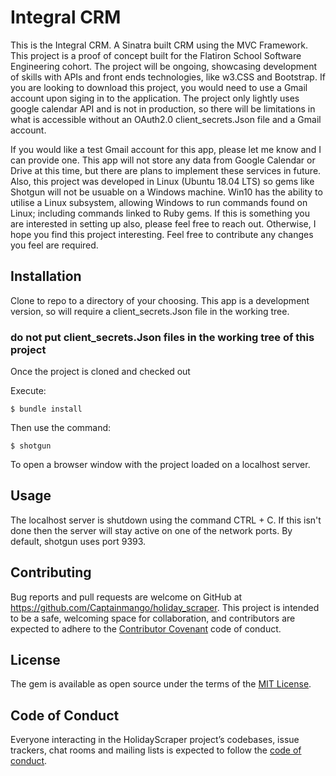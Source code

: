 # Integral CRM

This is the Integral CRM. A Sinatra built CRM using the MVC Framework. This project is a proof of concept built for the Flatiron School Software Engineering cohort. The project will be ongoing, showcasing development of skills with APIs and front ends technologies, like w3.CSS and Bootstrap. If you are looking to download this project, you would need to use a Gmail account upon siging in to the application. The project only lightly uses google calendar API and is not in production, so there will be limitations in what is accessible without an OAuth2.0 client_secrets.Json file and a Gmail account.

If you would like a test Gmail account for this app, please let me know and I can provide one. This app will not store any data from Google Calendar or Drive at this time, but there are plans to implement these services in future. Also, this project was developed in Linux (Ubuntu 18.04 LTS) so gems like Shotgun will not be usuable on a Windows machine. Win10 has the ability to utilise a Linux subsystem, allowing Windows to run commands found on Linux; including commands linked to Ruby gems. If this is something you are interested in setting up also, please feel free to reach out. Otherwise, I hope you find this project interesting. Feel free to contribute any changes you feel are required. 

## Installation

Clone to repo to a directory of your choosing. This app is a development version, so will require a client_secrets.Json file in the working tree.

### do not put client_secrets.Json files in the working tree of this project

Once the project is cloned and checked out

Execute:

    $ bundle install

Then use the command:

    $ shotgun

To open a browser window with the project loaded on a localhost server.

## Usage

The localhost server is shutdown using the command CTRL + C. If this isn't done then the server will stay active on one of the network ports. By default, shotgun uses port 9393.

## Contributing

Bug reports and pull requests are welcome on GitHub at https://github.com/Captainmango/holiday_scraper. This project is intended to be a safe, welcoming space for collaboration, and contributors are expected to adhere to the [Contributor Covenant](http://contributor-covenant.org) code of conduct.

## License

The gem is available as open source under the terms of the [MIT License](https://opensource.org/licenses/MIT).

## Code of Conduct

Everyone interacting in the HolidayScraper project’s codebases, issue trackers, chat rooms and mailing lists is expected to follow the [code of conduct](https://github.com/[USERNAME]/holiday_scraper/blob/master/CODE_OF_CONDUCT.md).
